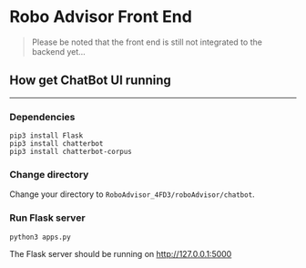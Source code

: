 # Robo Advisor Front End
> Please be noted that the front end is still not integrated to the backend yet...

## How get ChatBot UI running
---
### Dependencies
```
pip3 install Flask
pip3 install chatterbot
pip3 install chatterbot-corpus
```
### Change directory
Change your directory to `RoboAdvisor_4FD3/roboAdvisor/chatbot`.
### Run Flask server
```
python3 apps.py 
```
The Flask server should be running on http://127.0.0.1:5000